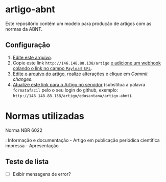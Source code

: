 # artigo-abnt

Este repositório contém um modelo para produção de artigos com as normas da ABNT.

## Configuração



1. [Edite este arquivo](https://github.com/formatafacil/artigo-abnt/edit/master/README.md).
2. Copie este link `http://146.148.88.138/artigo` [e adicione um webhook colando o link no campo `Payload URL`](../../settings/hooks/new).
3. [Edite o arquivo do artigo](edit/master/artigo.md), realize alterações e clique em *Commit changes*.
4. [Atualize este link para o Artigo no servidor](http://146.148.88.138/artigo/formatafacil/artigo-abnt) (substitua a palavra `formatafacil` pelo o seu login do github, exemplo: `http://146.148.88.138/artigo/edusantana/artigo-abnt`).

# Normas utilizadas

Norma NBR 6022

:   Informação e documentação - Artigo em publicação periódica científica impressa - Apresentação

## Teste de lista

-[ ] Exibir mensagens de error?
